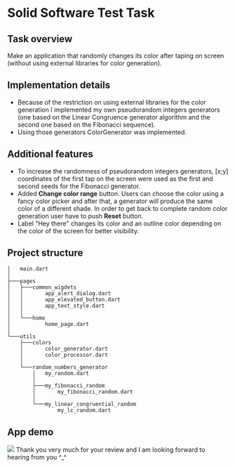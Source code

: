 # Solid Software Test Task
## Task overview
Make an application that randomly changes its color after taping on screen (without using external libraries for color generation).
## Implementation details
* Because of the restriction on using external libraries for the color generation I implemented my own
  pseudorandom integers generators (one based on the Linear Congruence generator algorithm and the
  second one based on the Fibonacci sequence).
* Using those generators ColorGenerator was implemented.
## Additional features
* To increase the randomness of pseudorandom integers generators, [x;y] coordinates of the first tap
  on the screen were used as the first and second seeds for the Fibonacci generator.
* Added __Change color range__ button. Users can choose the color using a fancy color
  picker and after that, a generator will produce the same color of a different shade.
  In order to get back to complete random color generation user have to push __Reset__
  button.
* Label "Hey there" changes its color and an outline color depending on the color of the screen for
  better visibility.
## Project structure
```                             
│   main.dart                    
│                                
├───pages
│   ├───common_wigdets
│   │       app_alert_dialog.dart
│   │       app_elevated_button.dart
│   │       app_text_style.dart
│   │
│   └───home
│           home_page.dart
│
└───utils
    ├───colors
    │       color_generator.dart
    │       color_processor.dart
    │
    └───random_numbers_generator
        │   my_random.dart
        │
        ├───my_fibonacci_random
        │       my_fibonacci_random.dart
        │
        └───my_linear_congruential_random
                my_lc_random.dart
```
## App demo
![](https://github.com/CalculusEnjoyer/solid_software_test_task/blob/master/gif_demo/work_example.gif)
Thank you very much for your review and I am looking
forward to hearing from you ^_^
